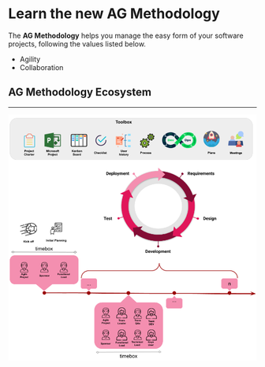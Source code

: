 # Learn the new AG Methodology

The **AG Methodology** helps you manage the easy form of your software projects, following the values listed below.

* Agility
* Collaboration


## AG Methodology Ecosystem
***
![image](img/ecosystem_methodology.png)